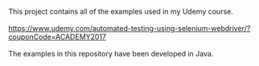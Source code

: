 This project contains all of the examples used in my Udemy course.<br/><br/>
https://www.udemy.com/automated-testing-using-selenium-webdriver/?couponCode=ACADEMY2017<br/><br/>
The examples in this repository have been developed in Java.<br/><br/>
